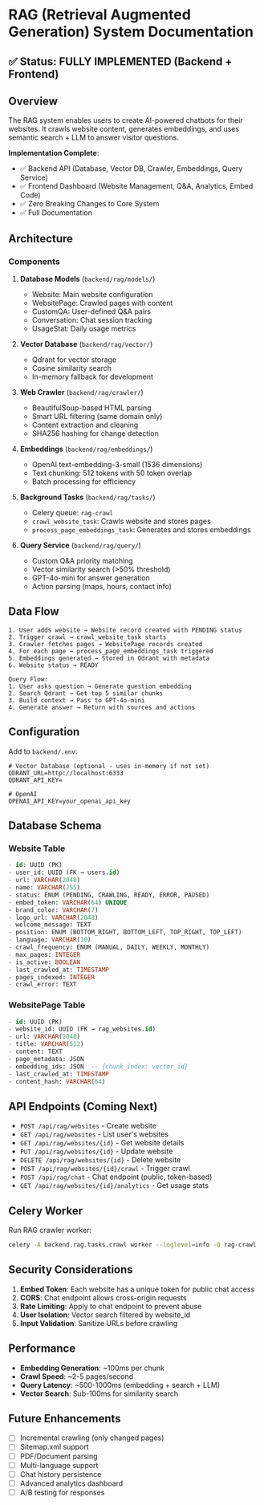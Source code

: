 # RAG (Retrieval Augmented Generation) System Documentation

## ✅ Status: FULLY IMPLEMENTED (Backend + Frontend)

## Overview

The RAG system enables users to create AI-powered chatbots for their websites. It crawls website content, generates embeddings, and uses semantic search + LLM to answer visitor questions.

**Implementation Complete**:
- ✅ Backend API (Database, Vector DB, Crawler, Embeddings, Query Service)
- ✅ Frontend Dashboard (Website Management, Q&A, Analytics, Embed Code)
- ✅ Zero Breaking Changes to Core System
- ✅ Full Documentation

## Architecture

### Components

1. **Database Models** (`backend/rag/models/`)
   - Website: Main website configuration
   - WebsitePage: Crawled pages with content
   - CustomQA: User-defined Q&A pairs
   - Conversation: Chat session tracking
   - UsageStat: Daily usage metrics

2. **Vector Database** (`backend/rag/vector/`)
   - Qdrant for vector storage
   - Cosine similarity search
   - In-memory fallback for development

3. **Web Crawler** (`backend/rag/crawler/`)
   - BeautifulSoup-based HTML parsing
   - Smart URL filtering (same domain only)
   - Content extraction and cleaning
   - SHA256 hashing for change detection

4. **Embeddings** (`backend/rag/embeddings/`)
   - OpenAI text-embedding-3-small (1536 dimensions)
   - Text chunking: 512 tokens with 50 token overlap
   - Batch processing for efficiency

5. **Background Tasks** (`backend/rag/tasks/`)
   - Celery queue: `rag-crawl`
   - `crawl_website_task`: Crawls website and stores pages
   - `process_page_embeddings_task`: Generates and stores embeddings

6. **Query Service** (`backend/rag/query/`)
   - Custom Q&A priority matching
   - Vector similarity search (>50% threshold)
   - GPT-4o-mini for answer generation
   - Action parsing (maps, hours, contact info)

## Data Flow

```
1. User adds website → Website record created with PENDING status
2. Trigger crawl → crawl_website_task starts
3. Crawler fetches pages → WebsitePage records created
4. For each page → process_page_embeddings_task triggered
5. Embeddings generated → Stored in Qdrant with metadata
6. Website status → READY

Query Flow:
1. User asks question → Generate question embedding
2. Search Qdrant → Get top 5 similar chunks
3. Build context → Pass to GPT-4o-mini
4. Generate answer → Return with sources and actions
```

## Configuration

Add to `backend/.env`:

```env
# Vector Database (optional - uses in-memory if not set)
QDRANT_URL=http://localhost:6333
QDRANT_API_KEY=

# OpenAI
OPENAI_API_KEY=your_openai_api_key
```

## Database Schema

### Website Table
```sql
- id: UUID (PK)
- user_id: UUID (FK → users.id)
- url: VARCHAR(2048)
- name: VARCHAR(255)
- status: ENUM (PENDING, CRAWLING, READY, ERROR, PAUSED)
- embed_token: VARCHAR(64) UNIQUE
- brand_color: VARCHAR(7)
- logo_url: VARCHAR(2048)
- welcome_message: TEXT
- position: ENUM (BOTTOM_RIGHT, BOTTOM_LEFT, TOP_RIGHT, TOP_LEFT)
- language: VARCHAR(10)
- crawl_frequency: ENUM (MANUAL, DAILY, WEEKLY, MONTHLY)
- max_pages: INTEGER
- is_active: BOOLEAN
- last_crawled_at: TIMESTAMP
- pages_indexed: INTEGER
- crawl_error: TEXT
```

### WebsitePage Table
```sql
- id: UUID (PK)
- website_id: UUID (FK → rag_websites.id)
- url: VARCHAR(2048)
- title: VARCHAR(512)
- content: TEXT
- page_metadata: JSON
- embedding_ids: JSON  -- {chunk_index: vector_id}
- last_crawled_at: TIMESTAMP
- content_hash: VARCHAR(64)
```

## API Endpoints (Coming Next)

- `POST /api/rag/websites` - Create website
- `GET /api/rag/websites` - List user's websites
- `GET /api/rag/websites/{id}` - Get website details
- `PUT /api/rag/websites/{id}` - Update website
- `DELETE /api/rag/websites/{id}` - Delete website
- `POST /api/rag/websites/{id}/crawl` - Trigger crawl
- `POST /api/rag/chat` - Chat endpoint (public, token-based)
- `GET /api/rag/websites/{id}/analytics` - Get usage stats

## Celery Worker

Run RAG crawler worker:

```bash
celery -A backend.rag.tasks.crawl worker --loglevel=info -Q rag-crawl
```

## Security Considerations

1. **Embed Token**: Each website has a unique token for public chat access
2. **CORS**: Chat endpoint allows cross-origin requests
3. **Rate Limiting**: Apply to chat endpoint to prevent abuse
4. **User Isolation**: Vector search filtered by website_id
5. **Input Validation**: Sanitize URLs before crawling

## Performance

- **Embedding Generation**: ~100ms per chunk
- **Crawl Speed**: ~2-5 pages/second
- **Query Latency**: ~500-1000ms (embedding + search + LLM)
- **Vector Search**: Sub-100ms for similarity search

## Future Enhancements

- [ ] Incremental crawling (only changed pages)
- [ ] Sitemap.xml support
- [ ] PDF/Document parsing
- [ ] Multi-language support
- [ ] Chat history persistence
- [ ] Advanced analytics dashboard
- [ ] A/B testing for responses
